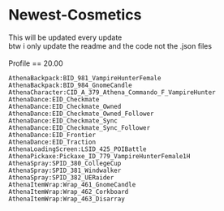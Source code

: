 # Newest-Cosmetics
This will be updated every update<br>
btw i only update the readme and the code not the .json files
<br><br>
Profile == 20.00

```
AthenaBackpack:BID_981_VampireHunterFemale
AthenaBackpack:BID_984_GnomeCandle
AthenaCharacter:CID_A_379_Athena_Commando_F_VampireHunter
AthenaDance:EID_Checkmate
AthenaDance:EID_Checkmate_Owned
AthenaDance:EID_Checkmate_Owned_Follower
AthenaDance:EID_Checkmate_Sync
AthenaDance:EID_Checkmate_Sync_Follower
AthenaDance:EID_Frontier
AthenaDance:EID_Traction
AthenaLoadingScreen:LSID_425_POIBattle
AthenaPickaxe:Pickaxe_ID_779_VampireHunterFemale1H
AthenaSpray:SPID_380_CollegeCup
AthenaSpray:SPID_381_Windwalker
AthenaSpray:SPID_382_UERaider
AthenaItemWrap:Wrap_461_GnomeCandle
AthenaItemWrap:Wrap_462_Corkboard
AthenaItemWrap:Wrap_463_Disarray
```
